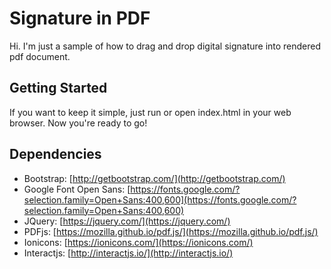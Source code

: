 Signature in PDF
===
Hi. I'm just a sample of how to drag and drop digital signature into rendered pdf document.

Getting Started
---------------
If you want to keep it simple, just run or open index.html in your web browser. Now you're ready to go!

Dependencies
---------------
* Bootstrap: [http://getbootstrap.com/](http://getbootstrap.com/)
* Google Font Open Sans: [https://fonts.google.com/?selection.family=Open+Sans:400,600](https://fonts.google.com/?selection.family=Open+Sans:400,600)
* JQuery: [https://jquery.com/](https://jquery.com/)
* PDFjs: [https://mozilla.github.io/pdf.js/](https://mozilla.github.io/pdf.js/)
* Ionicons: [https://ionicons.com/](https://ionicons.com/)
* Interactjs: [http://interactjs.io/](http://interactjs.io/)